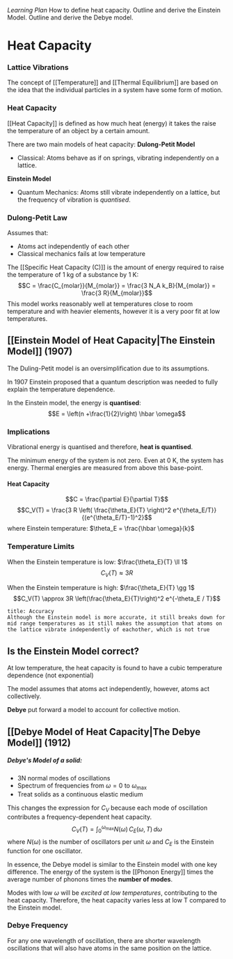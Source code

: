 *Learning Plan*
How to define heat capacity.
Outline and derive the Einstein Model.
Outline and derive the Debye model.

# Heat Capacity
### Lattice Vibrations
The concept of [[Temperature]] and [[Thermal Equilibrium]] are based on the idea that the individual particles in a system have some form of motion.

### Heat Capacity
[[Heat Capacity]] is defined as how much heat (energy) it takes the raise the temperature of an object by a certain amount.

There are two main models of heat capacity:
**Dulong-Petit Model**
- Classical: Atoms behave as if on springs, vibrating independently on a lattice.

**Einstein Model**
- Quantum Mechanics: Atoms still vibrate independently on a lattice, but the frequency of vibration is *quantised*.

### Dulong-Petit Law
Assumes that:
- Atoms act independently of each other
- Classical mechanics fails at low temperature

The [[Specific Heat Capacity (C)]] is the amount of energy required to raise the temperature of 1 kg of a substance by 1 K:
$$C = \frac{C_{molar}}{M_{molar}} = \frac{3 N_A k_B}{M_{molar}} = \frac{3 R}{M_{molar}}$$
This model works reasonably well at temperatures close to room temperature and with heavier elements, however it is a very poor fit at low temperatures.

## [[Einstein Model of Heat Capacity|The Einstein Model]] (1907)
The Duling-Petit model is an oversimplification due to its assumptions.

In 1907 Einstein proposed that a quantum description was needed to fully explain the temperature dependence.

In the Einstein model, the energy is **quantised**:
$$E = \left(n +\frac{1}{2}\right) \hbar \omega$$
### Implications
Vibrational energy is quantised and therefore, **heat is quantised**.

The minimum energy of the system is not zero. Even at 0 K, the system has energy.
Thermal energies are measured from above this base-point.

#### Heat Capacity
$$C = \frac{\partial E}{\partial T}$$
$$C_V(T) = \frac{3 R \left( \frac{\theta_E}{T} \right)^2 e^{\theta_E/T}}{(e^{\theta_E/T}-1)^2}$$
where Einstein temperature: $\theta_E = \frac{\hbar \omega}{k}$

### Temperature Limits
When the Einstein temperature is low: $\frac{\theta_E}{T} \ll  1$
$$C_V(T) \approx 3R$$

When the Einstein temperature is high: $\frac{\theta_E}{T} \gg  1$
$$C_V(T) \approx 3R \left(\frac{\theta_E}{T}\right)^2 e^{-\theta_E / T}$$
```ad-failure
title: Accuracy
Although the Einstein model is more accurate, it still breaks down for mid range temperatures as it still makes the assumption that atoms on the lattice vibrate independently of eachother, which is not true
```

## Is the Einstein Model correct?
At low temperature, the heat capacity is found to have a cubic temperature dependence (not exponential)

The model assumes that atoms act independently, however, atoms act collectively.

**Debye** put forward a model to account for collective motion.

## [[Debye Model of Heat Capacity|The Debye Model]] (1912)
##### Debye's Model of a solid:
- 3N normal modes of oscillations
- Spectrum of frequencies from $\omega = 0$ to $\omega_{\text{max}}$
- Treat solids as a continuous elastic medium

This changes the expression for $C_V$ because each mode of oscillation contributes a frequency-dependent heat capacity. $$C_V(T) = \int_0^{\omega_{\text{max}}} N(\omega)\,C_E(\omega, T)\,d\omega$$ where $N(\omega)$ is the number of oscillators per unit $\omega$ and $C_E$ is the Einstein function for one oscillator.

In essence, the Debye model is similar to the Einstein model with one key difference.
The energy of the system is the [[Phonon Energy]] times the average number of phonons times the **number of modes**.

Modes with low $\omega$ will be *excited at low temperatures*, contributing to the heat capacity. Therefore, the heat capacity varies less at low T compared to the Einstein model.

### Debye Frequency
For any one wavelength of oscillation, there are shorter wavelength oscillations that will also have atoms in the same position on the lattice.